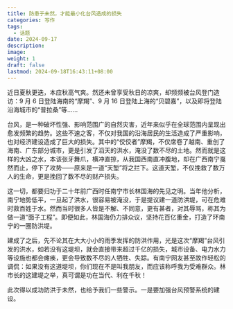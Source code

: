 ```yaml
---
title: 防患于未然，才能最小化台风造成的损失
categories: 写作
tags:
  - 话题
date: 2024-09-17
description: 
image: 
weight: 1
draft: false
lastmod: 2024-09-18T16:43:11+08:00
---
```

近日夏秋更迭，本应秋高气爽。然还未曾享受秋日的凉爽，却频频被台风登门造访：9 月 6 日登陆海南的“摩羯”、9 月 16 日登陆上海的“贝碧嘉”，以及即将登陆沿海城市的“普拉桑”等……

台风，是一种破坏性强、影响范围广的自然灾害，近年来似乎在全球范围内呈现出愈发频繁的趋势。这些不速之客，不仅对我国的沿海居民的生活造成了严重影响，也对经济建设造成了巨大的损失。其中的“佼佼者”摩羯，不仅席卷了越南、重创了海南、广东部分城市，更是引发了滔天的洪水，淹没了数不尽的土地。然而就是这样的大凶之水，本该张牙舞爪，横冲直掠，从我国西南直冲腹地，却在广西南宁戛然而止，停下了攻势——原来是一道“天堑”将之拦下。这道天堑，不仅挽救了数万人的生命，更是挽回了数不尽的财产损失。

这一切，都要归功于二十年前广西时任南宁市长林国海的先见之明。当年他分析，南宁地势低平，一旦起了洪水，很容易被淹没，于是提议建一道防洪堤，可在危难时救百姓于水。然而当时很多人皆是不解、不同意，更有甚者，对其辱骂，称其为做一道“面子工程”。即便如此，林国海仍力排众议，坚持花百亿重金，打造了环南宁的一圈防洪堤。

建成了之后，先不论其在大大小小的雨季发挥的防洪作用，光是这次“摩羯”台风引发的洪水，如若没有这堤坝，就会直接带来超过千亿的损失，城市设备、电力水力等设施也都会瘫痪，更会导致数不尽的人牺牲、失踪。有南宁网友甚至故作轻松的调侃：如果没有这道堤坝，你们现在不是叫我朋友，而应该称呼我为受难群众。林市长的这建堤之举，真可谓是功在当代、利在千秋！

此次得以成功防洪于未然，也给予我们一些警示。一是要加强台风预警系统的建设。


